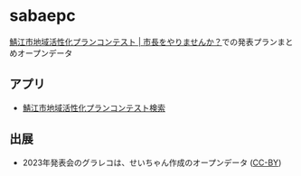 # sabaepc

[鯖江市地域活性化プランコンテスト | 市長をやりませんか？](https://sabae-plancontest.jp/)での発表プランまとめオープンデータ

## アプリ

- [鯖江市地域活性化プランコンテスト検索](https://code4fukui.github.io/sabaepc/)

## 出展

- 2023年発表会のグラレコは、せいちゃん作成のオープンデータ ([CC-BY](https://creativecommons.org/licenses/by/4.0/))
